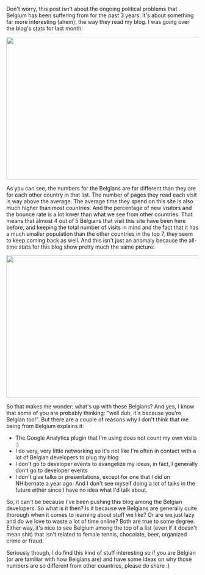 Don't worry, this post isn't about the ongoing political problems that Belgium has been suffering from for the past 3 years.  It's about something far more interesting (ahem): the way they read my blog.  I was going over the blog's stats for last month:

<a href="/blog/wp-content/uploads/2010/09/last_month_countries.png"><img src="/blog/wp-content/uploads/2010/09/last_month_countries.png" alt="" title="last_month_countries" width="715" height="373" class="alignnone size-full wp-image-2636" /></a>

As you can see, the numbers for the Belgians are far different than they are for each other country in that list.  The number of pages they read each visit is way above the average.  The average time they spend on this site is also much higher than most countries.  And the percentage of new visitors and the bounce rate is a lot lower than what we see from other countries.  That means that almost 4 out of 5 Belgians that visit this site have been here before, and keeping the total number of visits in mind and the fact that it has a much smaller population than the other countries in the top 7, they seem to keep coming back as well. And this isn't just an anomaly because the all-time stats for this blog show pretty much the same picture:

<a href="/blog/wp-content/uploads/2010/09/all_time_countries.png"><img src="/blog/wp-content/uploads/2010/09/all_time_countries.png" alt="" title="all_time_countries" width="718" height="372" class="alignnone size-full wp-image-2637" /></a>

So that makes me wonder: what's up with these Belgians? And yes, I know that some of you are probably thinking: "well duh, it's because you're Belgian too!".  But there are a couple of reasons why I don't think that me being from Belgium explains it:

- The Google Analytics plugin that I'm using does not count my own visits :)
- I do very, very little networking so it's not like I'm often in contact with a lot of Belgian developers to plug my blog
- I don't go to developer events to evangelize my ideas, in fact, I generally don't go to developer events
- I don't give talks or presentations, except for one that I did on NHibernate a year ago.  And I don't see myself doing a lot of talks in the future either since I have no idea what I'd talk about.

So, it can't be because I've been pushing this blog among the Belgian developers.  So what is it then?  Is it because we Belgians are generally quite thorough when it comes to learning about stuff we like?  Or are we just lazy and do we love to waste a lot of time online?  Both are true to some degree.  Either way, it's nice to see Belgium among the top of a list (even if it doesn't mean shit) that isn't related to female tennis, chocolate, beer, organized crime or fraud.

Seriously though, I do find this kind of stuff interesting so if you are Belgian (or are familiar with how Belgians are) and have some ideas on why those numbers are so different from other countries, please do share :)
